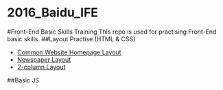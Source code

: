 # 2016_Baidu_IFE
#Front-End Basic Skills Training
  This repo is used for practising Front-End basic skills.
##Layout Practise (HTML & CSS)
 - [Common Website Homepage Layout](https://robbyvan.github.io/Common-Website-Layout/task7.html)
 - [Newspaper Layout](https://robbyvan.github.io/Newspaper-Layout/task6.html)
 - [2-column Layout](https://robbyvan.github.io/2-Column-Layout/task1_2.html)

##Basic JS
